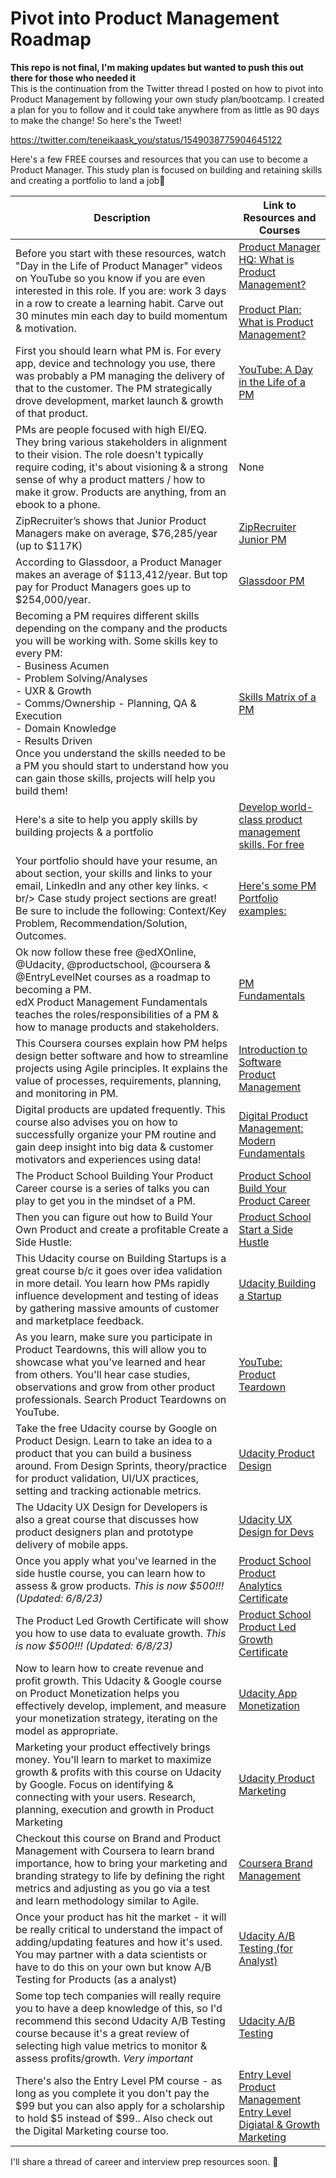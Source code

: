 # Pivot into Product Management Roadmap
**This repo is not final, I'm making updates but wanted to push this out there for those who needed it** <br/>
This is the continuation from the Twitter thread I posted on how to pivot into Product Management by following your own study plan/bootcamp. I created a plan for you to follow and it could take anywhere from as little as 90 days to make the change! So here's the Tweet!

https://twitter.com/teneikaask_you/status/1549038775904645122

Here's a few FREE courses and resources that you can use to become a Product Manager. This study plan is focused on building and retaining skills and creating a portfolio to land a job🧵



| Description  | Link to Resources and Courses |
| ------------- | ------------- |
| Before you start with these resources, watch "Day in the Life of Product Manager" videos on YouTube so you know if you are even interested in this role. If you are: work 3 days in a row to create a learning habit. Carve out 30 minutes min each day to build momentum & motivation.  | [Product Manager HQ: What is Product Management?](https://productmanagerhq.com/what-is-product-management/) <br/><br/> [Product Plan: What is Product Management?](https://www.productplan.com/learn/what-is-product-management/) |
| First you should learn what PM is. For every app, device and technology you use, there was probably a PM managing the delivery of that to the customer. The PM strategically drove development, market launch & growth of that product. | [YouTube: A Day in the Life of a PM](https://www.youtube.com/results?search_query=a+day+in+the+life+product+manager)
| PMs are people focused with high EI/EQ. They bring various stakeholders in alignment to their vision. The role doesn't typically require coding, it's about visioning & a strong sense of why a product matters / how to make it grow. Products are anything, from an ebook to a phone. | None  |
| ZipRecruiter’s shows that Junior Product Managers make on average, $76,285/year (up to $117K)   | [ZipRecruiter Junior PM](https://www.ziprecruiter.com/Salaries/Junior-Product-Manager-Salary)  |
| According to Glassdoor, a Product Manager makes an average of $113,412/year. But top pay for Product Managers goes up to $254,000/year.  | [Glassdoor PM](https://www.glassdoor.com/Salaries/product-manager-salary-SRCH_KO0,15.htm)  |
| Becoming a PM requires different skills depending on the company and the products you will be working with. Some skills key to every PM:   <br/> - Business Acumen<br/>- Problem Solving/Analyses <br/>- UXR & Growth <br/> - Comms/Ownership - Planning, QA & Execution <br/> - Domain Knowledge <br/> - Results Driven <br/> Once you understand the skills needed to be a PM you should start to understand how you can gain those skills, projects will help you build them! | [Skills Matrix of a PM](https://www.delibr.com/post/product-management-skills-a-competency-matrix)  |
| Here's a site to help you apply skills by building projects & a portfolio  | [Develop world-class product management skills. For free](https://productability.com/)  |
| Your portfolio should have your resume, an about section, your skills and links to your email, LinkedIn and any other key links. < br/> Case study project sections are great! Be sure to include the following: Context/Key Problem, Recommendation/Solution, Outcomes.  | [Here's some PM Portfolio examples:](https://productmanagerhq.com/product-manager-portfolio/)  |
| Ok now follow these free @edXOnline, @Udacity, @productschool, @coursera & @EntryLevelNet courses as a roadmap to becoming a PM. <br/> edX Product Management Fundamentals teaches the roles/responsibilities of a PM & how to manage products and stakeholders.  | [PM Fundamentals](https://www.edx.org/course/product-management-fundamentals)  |
| This Coursera courses explain how PM helps design better software and how to streamline projects using Agile principles. It explains the value of processes, requirements, planning, and monitoring in PM.  | [Introduction to Software Product Management](https://www.coursera.org/learn/introduction-to-software-product-management)   |
| Digital products are updated frequently. This course also advises you on how to successfully organize your PM routine and gain deep insight into big data & customer motivators and experiences using data!  | [Digital Product Management: Modern Fundamentals](https://www.coursera.org/learn/uva-darden-digital-product-management) |
| The Product School Building Your Product Career course is a series of talks you can play to get you in the mindset of a PM.  | [Product School Build Your Product Career](https://productschool.teachable.com/p/how-to-build-your-product-career/)  |
| Then you can figure out how to Build Your Own Product and create a profitable Create a Side Hustle:  | [Product School Start a Side Hustle](https://productschool.teachable.com/p/sidehustle )  |
| This Udacity course on Building Startups is a great course b/c it goes over idea validation in more detail. You learn how PMs rapidly influence development and testing of ideas by gathering massive amounts of customer and marketplace feedback. | [Udacity Building a Startup](https://www.udacity.com/course/how-to-build-a-startup--ep245 )  |
| As you learn, make sure you participate in Product Teardowns, this will allow you to showcase what you've learned and hear from others. You'll hear case studies, observations and grow from other product professionals. Search Product Teardowns on YouTube. | [YouTube: Product Teardown](https://www.youtube.com/results?search_query=product+teardown )  |
| Take the free Udacity course by Google on Product Design. Learn to take an idea to a product that you can build a business around. From Design Sprints, theory/practice for product validation, UI/UX practices, setting and tracking actionable metrics. | [Udacity Product Design](https://www.udacity.com/course/product-design--ud509)  |
| The Udacity UX Design for Developers is also a great course that discusses how product designers plan and prototype delivery of mobile apps. | [Udacity UX Design for Devs](https://www.udacity.com/course/ux-design-for-mobile-developers--ud849)  |
| Once you apply what you've learned in the side hustle course, you can learn how to assess & grow products. *This is now $500!!! (Updated: 6/8/23)*  | [Product School Product Analytics Certificate](https://productschool.teachable.com/p/productanalytics/)  |
| The Product Led Growth Certificate will show you how to use data to evaluate growth. *This is now $500!!! (Updated: 6/8/23)* | [Product School Product Led Growth Certificate](https://productschool.teachable.com/p/plg)  |
| Now to learn how to create revenue and profit growth. This Udacity & Google course on Product Monetization helps you effectively develop, implement, and measure your monetization strategy, iterating on the model as appropriate. | [Udacity App Monetization](https://www.udacity.com/course/app-monetization--ud518)  |
| Marketing your product effectively brings money. You'll learn to market to maximize growth & profits with this course on Udacity by Google.  Focus on identifying & connecting with your users. Research, planning, execution and growth in Product Marketing  | [Udacity Product Marketing](https://www.udacity.com/course/app-marketing--ud719)  |
| Checkout this course on Brand and Product Management with Coursera to learn brand importance, how to bring your marketing and branding strategy to life by defining the right metrics and adjusting as you go via a test and learn methodology similar to Agile. | [Coursera Brand Management](https://www.coursera.org/learn/brand-management)  |
| Once your product has hit the market - it will be really critical to understand the impact of adding/updating features and how it's used. You may partner with a data scientists or have to do this on your own but know A/B Testing for Products (as a analyst) | [Udacity A/B Testing (for Analyst)](https://www.udacity.com/course/ab-testing--ud979)  |
| Some top tech companies will really require you to have a deep knowledge of this, so I'd recommend this second Udacity A/B Testing course because it's a great review of selecting high value metrics to monitor & assess profits/growth. *Very important* | [Udacity A/B Testing](https://www.udacity.com/course/ab-testing--ud257)  |
| There's also the Entry Level PM course - as long as you complete it you don't pay the $99 but you can also apply for a scholarship to hold $5 instead of $99.. Also check out the Digital Marketing course too.  | [Entry Level Product Management](https://www.entrylevel.net/experiences/product-management) <br/> [Entry Level Digiatal & Growth Marketing](https://www.entrylevel.net/experiences/growth-marketing)|   
I'll share a thread of career and interview prep resources soon. 🚀
